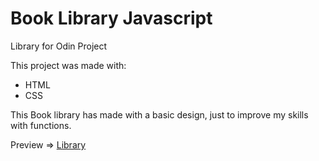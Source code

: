 # Book Library Javascript
Library for Odin Project

This project was made with:
<ul>
  <li>HTML</li>
  <li>CSS</li>
</ul>

This Book library has made with a basic design, just to improve my skills with functions.

Preview => <span><a href="https://lippdev.github.io/library-odin/">Library</span>

